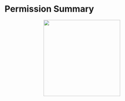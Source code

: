 # Permission Summary

<p align="center">
  <img src="https://raw.githubusercontent.com/SimpolCo/Permissions-Summary/refs/heads/master/app/src/main/res/icon.png" width="250"/>
</p>
